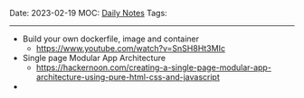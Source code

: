 Date: 2023-02-19
MOC: [Daily Notes](../../1.%20MOC/Daily%20Notes.md)
Tags: 

---
* Build your own dockerfile, image and container
	* https://www.youtube.com/watch?v=SnSH8Ht3MIc
* Single page Modular App Architecture
	* https://hackernoon.com/creating-a-single-page-modular-app-architecture-using-pure-html-css-and-javascript
* 
